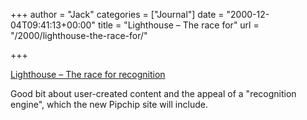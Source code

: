 +++
author = "Jack"
categories = ["Journal"]
date = "2000-12-04T09:41:13+00:00"
title = "Lighthouse – The race for"
url = "/2000/lighthouse-the-race-for/"

+++

[Lighthouse &#8211; The race for recognition][1]

Good bit about user-created content and the appeal of a "recognition engine", which the new Pipchip site will include.

 [1]: http://www.shorewalker.com/commerce/commerce104.html